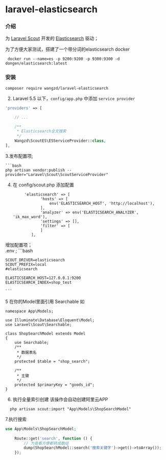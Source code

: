 # laravel-elasticsearch

### 介绍
为 [Laravel Scout](https://laravel-china.org/docs/laravel/5.5/scout/1346) 
开发的 [Elasticsearch](https://baijunyao.com/article/155) 驱动；  

为了方便大家测试，搭建了一个带分词的elasticsearch docker

```
 docker run --name=es -p 9200:9200 -p 9300:9300 -d dongen/elasticsearch:latest
```

### 安装

```
composer require wangzd/laravel-elasticsearch
```


2. Laravel 5.5 以下，`config/app.php`  中添加 `service provider`
```php
'providers' => [

    // ...

    /**
     * Elasticsearch全文搜索
     */
    Wangzd\ScoutES\ESServiceProvider::class,
],
```
3.发布配置项;  

```
```bash
php artisan vendor:publish --provider="Laravel\Scout\ScoutServiceProvider"
```
4. 在 config/scout.php 添加配置

    ```
         'elasticsearch' => [
                'hosts' => [
                    env('ELASTICSEARCH_HOST', 'http://localhost'),
                ],
                'analyzer' => env('ELASTICSEARCH_ANALYZER', 'ik_max_word'),
                'settings' => [],
                'filter' => [
                ]
            ],
    ```

增加配置项；  
.env ;
    ```bash
    
    SCOUT_DRIVER=elasticsearch
    SCOUT_PREFIX=local
    #elasticsearch
    
    ELASTICSEARCH_HOST=127.0.0.1:9200
    ELASTICSEARCH_INDEX=shop_test

    ```
      
5 在你的Model里面引用  Searchable   如
   ```
   namespace App\Models;
   
   use Illuminate\Database\Eloquent\Model;
   use Laravel\Scout\Searchable;
   
   class ShopSearchModel extends Model
   {
       use Searchable;
       /**
        * 数据表名
        */
       protected $table = "shop_search";
   
       /**
        * 主键
        */
       protected $primaryKey = "goods_id";
   }
   
   ```    
 
6. 执行全量索引创建 该操作会自动创建阿里云APP
  ``` 
    php artisan scout:import "App\Models\ShopSearchModel"
 
  ``` 
7.执行搜索

```php
use App\Models\ShopSearchModel;
    
    Route::get('search', function () {
        // 为查看方便都转成数组
        dump(ShopSearchModel::search('搜索关键字')->get()->toArray());
    });
```
